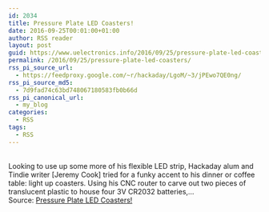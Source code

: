 ```yaml
---
id: 2034
title: Pressure Plate LED Coasters!
date: 2016-09-25T00:01:00+01:00
author: RSS reader
layout: post
guid: https://www.uelectronics.info/2016/09/25/pressure-plate-led-coasters/
permalink: /2016/09/25/pressure-plate-led-coasters/
rss_pi_source_url:
  - https://feedproxy.google.com/~r/hackaday/LgoM/~3/jPEwo7QE0ng/
rss_pi_source_md5:
  - 7d9fad74c63bd748067180583fb0b66d
rss_pi_canonical_url:
  - my_blog
categories:
  - RSS
tags:
  - RSS
---
```

&#013;  
Looking to use up some more of his flexible LED strip, Hackaday alum and Tindie writer [Jeremy Cook] tried for a funky accent to his dinner or coffee table: light up coasters. Using his CNC router to carve out two pieces of translucent plastic to house four 3V CR2032 batteries,…&#013;  
Source: <a href="https://feedproxy.google.com/~r/hackaday/LgoM/~3/jPEwo7QE0ng/" target="_blank">Pressure Plate LED Coasters!</a>